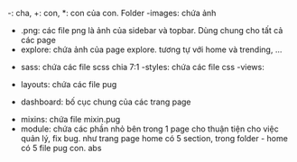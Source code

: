 -: cha, +: con, \*: con của con.
Folder
-images: chứa ảnh

- .png: các file png là ảnh của sidebar và topbar. Dùng chung cho tất cả các page
- explore: chứa ảnh của page explore. tương tự với home và trending, ...

* sass: chứa các file scss chia 7:1
  -styles: chứa các file css
  -views:

- layouts: chứa các file pug

* dashboard: bố cục chung của các trang page

- mixins: chứa file mixin.pug
- module: chứa các phần nhỏ bên trong 1 page cho thuận tiện cho việc quản lý, fix bug. như trang page home có 5 section, trong folder - home có 5 file pug con.
abs
